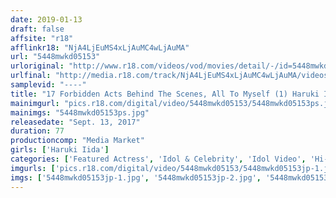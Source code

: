 ```yaml
---
date: 2019-01-13
draft: false
affsite: "r18"
afflinkr18: "NjA4LjEuMS4xLjAuMC4wLjAuMA"
url: "5448mwkd05153"
urloriginal: "http://www.r18.com/videos/vod/movies/detail/-/id=5448mwkd05153"
urlfinal: "http://media.r18.com/track/NjA4LjEuMS4xLjAuMC4wLjAuMA/videos/vod/movies/detail/-/id=5448mwkd05153"
samplevid: "----"
title: "17 Forbidden Acts Behind The Scenes, All To Myself (1) Haruki Iida"
mainimgurl: "pics.r18.com/digital/video/5448mwkd05153/5448mwkd05153ps.jpg"
mainimgs: "5448mwkd05153ps.jpg"
releasedate: "Sept. 13, 2017"
duration: 77
productioncomp: "Media Market"
girls: ['Haruki Iida']
categories: ['Featured Actress', 'Idol & Celebrity', 'Idol Video', 'Hi-Def']
imgurls: ['pics.r18.com/digital/video/5448mwkd05153/5448mwkd05153jp-1.jpg', 'pics.r18.com/digital/video/5448mwkd05153/5448mwkd05153jp-2.jpg', 'pics.r18.com/digital/video/5448mwkd05153/5448mwkd05153jp-3.jpg', 'pics.r18.com/digital/video/5448mwkd05153/5448mwkd05153jp-4.jpg', 'pics.r18.com/digital/video/5448mwkd05153/5448mwkd05153jp-5.jpg', 'pics.r18.com/digital/video/5448mwkd05153/5448mwkd05153jp-6.jpg', 'pics.r18.com/digital/video/5448mwkd05153/5448mwkd05153jp-7.jpg', 'pics.r18.com/digital/video/5448mwkd05153/5448mwkd05153jp-8.jpg', 'pics.r18.com/digital/video/5448mwkd05153/5448mwkd05153jp-9.jpg', 'pics.r18.com/digital/video/5448mwkd05153/5448mwkd05153jp-10.jpg', 'pics.r18.com/digital/video/5448mwkd05153/5448mwkd05153jp-11.jpg', 'pics.r18.com/digital/video/5448mwkd05153/5448mwkd05153jp-12.jpg', 'pics.r18.com/digital/video/5448mwkd05153/5448mwkd05153jp-13.jpg', 'pics.r18.com/digital/video/5448mwkd05153/5448mwkd05153jp-14.jpg', 'pics.r18.com/digital/video/5448mwkd05153/5448mwkd05153jp-15.jpg', 'pics.r18.com/digital/video/5448mwkd05153/5448mwkd05153jp-16.jpg', 'pics.r18.com/digital/video/5448mwkd05153/5448mwkd05153jp-17.jpg', 'pics.r18.com/digital/video/5448mwkd05153/5448mwkd05153jp-18.jpg', 'pics.r18.com/digital/video/5448mwkd05153/5448mwkd05153jp-19.jpg', 'pics.r18.com/digital/video/5448mwkd05153/5448mwkd05153jp-20.jpg']
imgs: ['5448mwkd05153jp-1.jpg', '5448mwkd05153jp-2.jpg', '5448mwkd05153jp-3.jpg', '5448mwkd05153jp-4.jpg', '5448mwkd05153jp-5.jpg', '5448mwkd05153jp-6.jpg', '5448mwkd05153jp-7.jpg', '5448mwkd05153jp-8.jpg', '5448mwkd05153jp-9.jpg', '5448mwkd05153jp-10.jpg', '5448mwkd05153jp-11.jpg', '5448mwkd05153jp-12.jpg', '5448mwkd05153jp-13.jpg', '5448mwkd05153jp-14.jpg', '5448mwkd05153jp-15.jpg', '5448mwkd05153jp-16.jpg', '5448mwkd05153jp-17.jpg', '5448mwkd05153jp-18.jpg', '5448mwkd05153jp-19.jpg', '5448mwkd05153jp-20.jpg']
---
```

